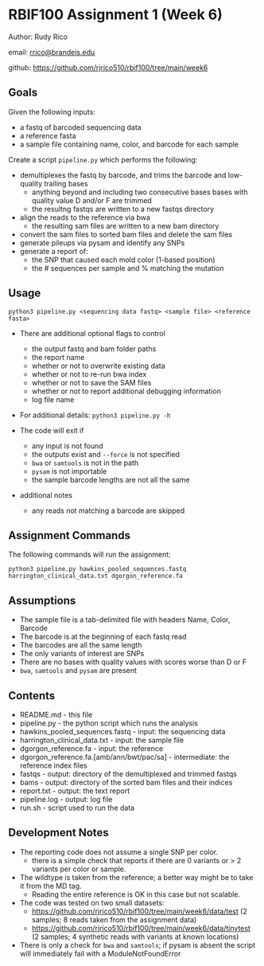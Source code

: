 # RBIF100 Assignment 1 (Week 6)

 Author: Rudy Rico

 email: rrico@brandeis.edu

 github: https://github.com/rjrico510/rbif100/tree/main/week6

## Goals

Given the following inputs:

- a fastq of barcoded sequencing data
- a reference fasta
- a sample file containing name, color, and barcode for each sample

Create a script `pipeline.py` which performs the following:

- demultiplexes the fastq by barcode, and trims the barcode and low-quality trailing bases
  - anything beyond and including two consecutive bases bases with quality value D and/or F are trimmed
  - the resultng fastqs are written to a new fastqs directory
- align the reads to the reference via bwa
  - the resulting sam files are written to a new bam directory
- convert the sam files to sorted bam files and delete the sam files
- generate pileups via pysam and identify any SNPs
- generate a report of:
  - the SNP that caused each mold color (1-based position)
  - the # sequences per sample and % matching the mutation

## Usage

`python3 pipeline.py <sequencing data fastq> <sample file> <reference fasta>`

- There are additional optional flags to control
  - the output fastq and bam folder paths
  - the report name
  - whether or not to overwrite existing data
  - whether or not to re-run bwa index
  - whether or not to save the SAM files
  - whether or not to report additional debugging information
  - log file name
- For additional details: `python3 pipeline.py -h`

- The code will exit if
  - any input is not found
  - the outputs exist and `--force` is not specified
  - `bwa` or `samtools` is not in the path
  - `pysam` is not importable
  - the sample barcode lengths are not all the same

- additional notes
  - any reads not matching a barcode are skipped

## Assignment Commands

The following commands will run the assignment:

`python3 pipeline.py hawkins_pooled_sequences.fastq harrington_clinical_data.txt dgorgon_reference.fa`

## Assumptions

- The sample file is a tab-delimited file with headers Name, Color, Barcode
- The barcode is at the beginning of each fastq read
- The barcodes are all the same length
- The only variants of interest are SNPs
- There are no bases with quality values with scores worse than D or F
- `bwa`, `samtools` and `pysam` are present

## Contents

- README.md - this file
- pipeline.py - the python script which runs the analysis
- hawkins_pooled_sequences.fastq - input: the sequencing data
- harrington_clinical_data.txt - input: the sample file
- dgorgon_reference.fa - input: the reference
- dgorgon_reference.fa.[amb/ann/bwt/pac/sa] - intermediate: the reference index files
- fastqs - output: directory of the demultiplexed and trimmed fastqs
- bams - output: directory of the sorted bam files and their indices
- report.txt - output: the text report
- pipeline.log - output: log file
- run.sh - script used to run the data

## Development Notes

- The reporting code does not assume a single SNP per color.
  - there is a simple check that reports if there are 0 variants or > 2 variants per color or sample.
- The wildtype is taken from the reference; a better way might be to take it from the MD tag.
  - Reading the entire reference is OK in this case but not scalable.
- The code was tested on two small datasets:
  - https://github.com/rjrico510/rbif100/tree/main/week6/data/test (2 samples; 8 reads taken from the assignment data)
  - https://github.com/rjrico510/rbif100/tree/main/week6/data/tinytest (2 samples; 4 synthetic reads with variants at known locations)
- There is only a check for `bwa` and `samtools`; if pysam is absent the script will immediately fail with a ModuleNotFoundError
